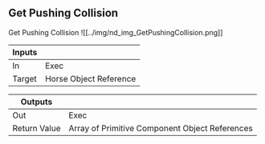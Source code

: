 ## Get Pushing Collision
Get Pushing Collision
![[../img/nd_img_GetPushingCollision.png]]

|Inputs||
|--|--|
| In | Exec |
| Target | Horse Object Reference |

|Outputs||
|--|--|
| Out | Exec |
| Return Value | Array of Primitive Component Object References |
